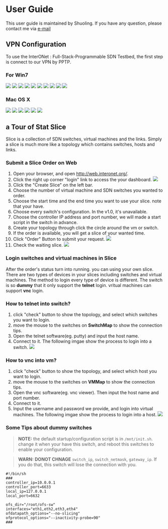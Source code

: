 # User Guide
This user guide is maintained by Shuoling. If you have any question, please contact me via [e-mail](mr.dengshuoling@gmail.com)

## VPN Configuration
To use the InterONet : Full-Stack-Programmable SDN Testbed, the first step is connect to our VPN by PPTP.
### For Win7
![](http://7xpcbm.com1.z0.glb.clouddn.com/vpn_setting_1.png)
![](http://7xpcbm.com1.z0.glb.clouddn.com/vpn_setting_2.png)
![](http://7xpcbm.com1.z0.glb.clouddn.com/vpn_setting_3.png)
![](http://7xpcbm.com1.z0.glb.clouddn.com/vpn_setting_4.png)
![](http://7xpcbm.com1.z0.glb.clouddn.com/vpn_setting_5.png)
![](http://7xpcbm.com1.z0.glb.clouddn.com/vpn_setting_6.png)
![](http://7xpcbm.com1.z0.glb.clouddn.com/vpn_setting_7.png)
![](http://7xpcbm.com1.z0.glb.clouddn.com/vpn_setting_8.png)
![](http://7xpcbm.com1.z0.glb.clouddn.com/vpn_setting_9.png)
![](http://7xpcbm.com1.z0.glb.clouddn.com/vpn_setting_10.png)
### Mac OS X
![](http://7xpcbm.com1.z0.glb.clouddn.com/vpn_setting_osx_1.png)
![](http://7xpcbm.com1.z0.glb.clouddn.com/vpn_setting_osx_2.png)
![](http://7xpcbm.com1.z0.glb.clouddn.com/vpn_setting_osx_3.png)
![](http://7xpcbm.com1.z0.glb.clouddn.com/vpn_setting_osx_4.png)
![](http://7xpcbm.com1.z0.glb.clouddn.com/vpn_setting_osx_6.png)
![](http://7xpcbm.com1.z0.glb.clouddn.com/vpn_setting_osx_7.png)

## a Tour of Stat Slice
Slice is a collection of SDN switches, virtual machines and the links. Simply a slice is much more like a topology which contains switches, hosts and links.

### Submit a Slice Order on Web
1.  Open your browser, and open http://web.interonet.org/.
2.  Click the right up corner "login" link to access the your dashboard.
![](http://7xpcbm.com1.z0.glb.clouddn.com/home_page.png)
3.  Click the "Create Slice" on the left bar.
  1. Choose the number of virtual machine and SDN switches you wanted to order.
  2. Choose the start time and the end time you want to  use your slice. note that your have.
  3.  Choose every switch's configuration. In the v1.0, it's unavailable.
  4.  Choose the controller IP address and port number, we will made a start script in the switch in advance.
  5.  Create your topology through click the circle around the vm or switch.
  4.  If the order is available, you will get a slice of your wanted time.
4. Click "Order" Button to submit your request.
![](http://7xpcbm.com1.z0.glb.clouddn.com/order_page.png)
5. Check the waiting slice.
![](http://7xpcbm.com1.z0.glb.clouddn.com/waiting_slice_page.png)

### Login switches and virtual machines in Slice
After the order's status turn into running. you can using your own slice.
There are two types of devices in your slices including switches and virtual machines. The method to login every type of device is different. The switch is so **dummy** that it only support the **telnet** login. vritual machines can support **vnc** login.

### How to telnet into switch?
1. click "check" button to show the topology, and select which switches you want to login.
2. move the mouse to the switches on **SwitchMap** to show the connection tips.
3. Open the telnet software(eg. putty) and input the host name.
4. Connect to it.
The following imgae show the process to login into a switch.
![](http://7xpcbm.com1.z0.glb.clouddn.com/switch_login.png)

### How to vnc into vm?
1. click "check" button to show the topology, and select which host you want to login.
2. move the mouse to the switches on **VMMap** to show the connection tips.
3. Open the vnc software(eg. vnc viewer). Then input the host name and port number.
4. Connect to it.
5. Input the username and password we provide, and login into virtual machines.
The following imgae show the process to login into a host.
![](http://7xpcbm.com1.z0.glb.clouddn.com/host_login.png)

### Some Tips about dummy switches
> **NOTE:** the default startup/configuration script is in `/mnt/init.sh`.
change it when your have this switch, and reboot this switches to enable your configuration.

> **WARN:** **DONOT CHNAGE** `switch_ip`, `switch_netmask`, `gateway_ip`. If you do that, this switch will lose the connection with you.

```
#!/bin/sh
###
controller_ip=10.0.0.1
controller_port=6633
local_ip=127.0.0.1
local_port=6632

ofs_dir="/root/ofs-sw"
interfaces="eth1,eth2,eth3,eth4"
ofdatapath_options="--no-slicing"
ofprotocol_options="--inactivity-probe=90"
###
```